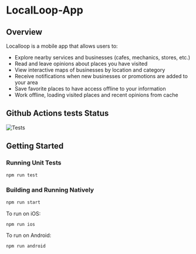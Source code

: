 # LocalLoop-App

## Overview

Localloop is a mobile app that allows users to:

- Explore nearby services and businesses (cafes, mechanics, stores, etc.)
- Read and leave opinions about places you have visited
- View interactive maps of businesses by location and category
- Receive notifications when new businesses or promotions are added to your area
- Save favorite places to have access offline to your information
- Work offline, loading visited places and recent opinions from cache

## Github Actions tests Status

![Tests](https://github.com/AEVegaEngineer/LocalLoop-App/actions/workflows/test.yml/badge.svg)

## Getting Started

### Running Unit Tests

```bash
npm run test
```

### Building and Running Natively

```bash
npm run start
```

To run on iOS:

```bash
npm run ios
```

To run on Android:

```bash
npm run android
```

